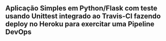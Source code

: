## Aplicação Simples em Python/Flask com teste usando Unittest integrado ao Travis-CI fazendo deploy no Heroku para exercitar uma Pipeline DevOps
